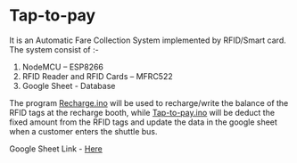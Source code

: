 # Tap-to-pay

It is an Automatic Fare Collection System implemented by RFID/Smart card. The system consist of :-
1. NodeMCU – ESP8266
2. RFID Reader and RFID Cards – MFRC522
3. Google Sheet - Database

The program [Recharge.ino](https://github.com/iashishanand/Tap-to-pay/blob/main/Recharge.ino) will be used to recharge/write the balance of the RFID tags at the recharge booth, while [Tap-to-pay.ino](https://github.com/iashishanand/Tap-to-pay/blob/main/Tap-to-pay.ino) will be deduct the fixed amount from the RFID tags and update the data in the google sheet when a customer enters the shuttle bus.

Google Sheet Link - [Here](https://docs.google.com/spreadsheets/d/1bmUCg4KqJgCOLWdWwMdbUUbmuK2-c79RhG56AE0xQbA/edit?usp=sharing)

